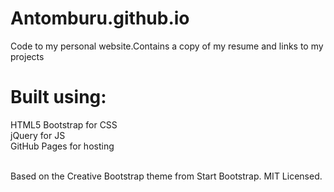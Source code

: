 # Antomburu.github.io

Code to my personal website.Contains a copy of my resume and links to my projects

# Built using:

HTML5
Bootstrap for CSS<br>
jQuery for JS<br>
GitHub Pages for hosting<br><br>

Based on the Creative Bootstrap theme from Start Bootstrap. MIT Licensed.
